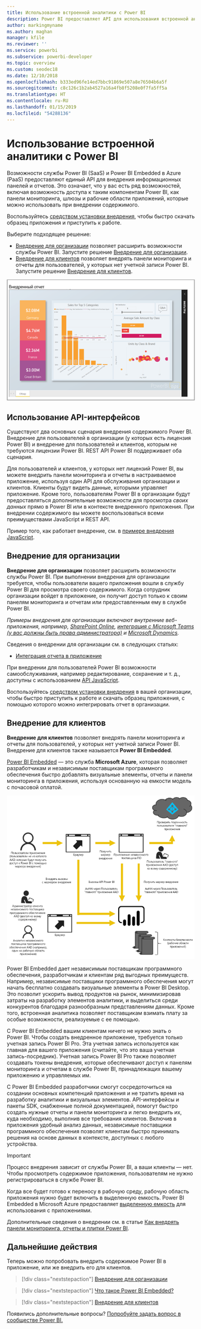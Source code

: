```yaml
---
title: Использование встроенной аналитики с Power BI
description: Power BI предоставляет API для использования встроенной аналитики для панелей мониторинга и отчетов в приложениях. Узнайте, как выполнять внедрение с использованием Power BI в средах PaaS и SaaS, с помощью программного обеспечения и средств встроенной аналитики, а также средств встроенной бизнес-аналитики.
author: markingmyname
ms.author: maghan
manager: kfile
ms.reviewer: ''
ms.service: powerbi
ms.subservice: powerbi-developer
ms.topic: overview
ms.custom: seodec18
ms.date: 12/10/2018
ms.openlocfilehash: b333ed96fe14ed7bbc91869e507a8e76504b6a5f
ms.sourcegitcommit: c8c126c1b2ab4527a16a4fb8f5208e0f7fa5ff5a
ms.translationtype: HT
ms.contentlocale: ru-RU
ms.lasthandoff: 01/15/2019
ms.locfileid: "54288136"
---
```

# <a name="embedded-analytics-with-power-bi"></a>Использование встроенной аналитики с Power BI

Возможности службы Power BI (SaaS) и Power BI Embedded в Azure (PaaS) предоставляют единый API для внедрения информационных панелей и отчетов. Это означает, что у вас есть ряд возможностей, включая возможность доступа к таким компонентам Power BI, как панели мониторинга, шлюзы и рабочие области приложений, которые можно использовать при внедрении содержимого.

Воспользуйтесь [средством установки внедрения](https://aka.ms/embedsetup), чтобы быстро скачать образец приложения и приступить к работе.

Выберите подходящее решение:

* [Внедрение для организации](embedding.md#embedding-for-your-organization) позволяет расширить возможности службы Power BI. Запустите решение [Внедрение для организации](https://aka.ms/embedsetup/UserOwnsData).
* [Внедрение для клиентов](embedding.md#embedding-for-your-customers) позволяет внедрять панели мониторинга и отчеты для пользователей, у которых нет учетной записи Power BI. Запустите решение [Внедрение для клиентов](https://aka.ms/embedsetup/AppOwnsData).

![Пример PBIE](media/what-can-you-do/what-can-you-do-02.png)

## <a name="using-apis"></a>Использование API-интерфейсов

Существуют два основных сценария внедрения содержимого Power BI.  Внедрение для пользователей в организации (у которых есть лицензия Power BI) и внедрение для пользователей и клиентов, которым не требуются лицензии Power BI. REST API Power BI поддерживает оба сценария.

Для пользователей и клиентов, у которых нет лицензий Power BI, вы можете внедрить панели мониторинга и отчеты в настраиваемое приложение, используя один API для обслуживания организации и клиентов. Клиенты будут видеть данные, которыми управляет приложение. Кроме того, пользователям Power BI в организации будут предоставляться дополнительные возможности для просмотра *своих данных* прямо в Power BI или в контексте внедренного приложения. При внедрении содержимого вы можете воспользоваться всеми преимуществами JavaScript и REST API.

Пример того, как работает внедрение, см. в [примере внедрения JavaScript](https://microsoft.github.io/PowerBI-JavaScript/demo/).

## <a name="embedding-for-your-organization"></a>Внедрение для организации

**Внедрение для организации** позволяет расширить возможности службы Power BI. При выполнении внедрения для организации требуется, чтобы пользователи вашего приложения вошли в службу Power BI для просмотра своего содержимого. Когда сотрудник организации войдет в приложение, он получит доступ только к своим панелям мониторинга и отчетам или предоставленным ему в службе Power BI.

*Примеры внедрения для организации включают внутренние веб-приложения, например, [SharePoint Online](https://powerbi.microsoft.com/blog/integrate-power-bi-reports-in-sharepoint-online/), [интеграция с Microsoft Teams (у вас должны быть права администратора)](https://powerbi.microsoft.com/blog/power-bi-teams-up-with-microsoft-teams/) и [Microsoft Dynamics](https://docs.microsoft.com/dynamics365/customer-engagement/basics/add-edit-power-bi-visualizations-dashboard).*

Сведения о внедрении для организации см. в следующих статьях:

* [Интеграция отчета в приложение](embed-sample-for-your-organization.md)

При внедрении для пользователей Power BI возможности самообслуживания, например редактирование, сохранение и т. д., доступны с использованием [API JavaScript](https://github.com/Microsoft/PowerBI-JavaScript).

Воспользуйтесь [средством установки внедрения](https://aka.ms/embedsetup/UserOwnsData) в вашей организации, чтобы быстро приступить к работе и скачать образец приложения, с помощью которого можно интегрировать отчет в организации.

## <a name="embedding-for-your-customers"></a>Внедрение для клиентов

**Внедрение для клиентов** позволяет внедрять панели мониторинга и отчеты для пользователей, у которых нет учетной записи Power BI. Внедрение для клиентов также называется **Power BI Embedded**.

[Power BI Embedded](azure-pbie-what-is-power-bi-embedded.md) — это служба **Microsoft Azure**, которая позволяет разработчикам и независимым поставщикам программного обеспечения быстро добавлять визуальные элементы, отчеты и панели мониторинга в приложения, используя основанную на емкости модель с почасовой оплатой.

![Последовательность внедрения для клиентов](media/embedding/powerbi-embed-flow.png)

Power BI Embedded дает независимым поставщикам программного обеспечения, разработчикам и клиентам ряд выгодных преимуществ. Например, независимые поставщики программного обеспечения могут начать бесплатно создавать визуальные элементы в Power BI Desktop. Это позволит ускорить вывод продуктов на рынок, минимизировав затраты на разработку элементов аналитики, и выделиться среди конкурентов благодаря разнообразным представлениям данных. Кроме того, встроенная аналитика позволяет поставщикам взимать плату за особые возможности, реализуемые с ее помощью.

С Power BI Embedded вашим клиентам ничего не нужно знать о Power BI. Чтобы создать внедренное приложение, требуется только учетная запись Power BI Pro. Эта учетная запись используется как главная для вашего приложения (считайте, что это ваша учетная запись-посредник). Учетная запись Power BI Pro также позволяет создавать токены внедрения, которые обеспечивают доступ к панелям мониторинга и отчетам в службе Power BI, принадлежащих вашему приложению и управляемых им.

С Power BI Embedded разработчики смогут сосредоточиться на создании основных компетенций приложения и не тратить время на разработку аналитики и визуальных элементов. API-интерфейсы и пакеты SDK, снабженные полной документацией, помогут быстро создать нужные отчеты и панели мониторинга и легко внедрить их, куда необходимо, выполнив все требования клиентов. Включив в приложения удобный анализ данных, независимые поставщики программного обеспечения позволят клиентам быстро принимать решения на основе данных в контексте, доступных с любого устройства.

> [!IMPORTANT]
> Процесс внедрения зависит от службы Power BI, а ваши клиенты — нет. Чтобы просмотреть содержимое приложения, пользователям не нужно регистрироваться в службе Power BI.

Когда все будет готово к переносу в рабочую среду, рабочую область приложения нужно будет включить в выделенную емкость. Power BI Embedded в Microsoft Azure предоставляет [выделенную емкость](azure-pbie-create-capacity.md) для использования с приложениями.

Дополнительные сведения о внедрении см. в статье [Как внедрять панели мониторинга, отчеты и плитки Power BI](embed-sample-for-customers.md).

## <a name="next-steps"></a>Дальнейшие действия

Теперь можно попробовать внедрить содержимое Power BI в приложение, или же внедрить его для клиентов.

> [!div class="nextstepaction"]
> [Внедрение для организации](embed-sample-for-your-organization.md)

> [!div class="nextstepaction"]
> [Что такое Power BI Embedded?](azure-pbie-what-is-power-bi-embedded.md)

> [!div class="nextstepaction"]
>[Внедрение для клиентов](embed-sample-for-customers.md)

Появились дополнительные вопросы? [Попробуйте задать вопрос в сообществе Power BI.](http://community.powerbi.com/)